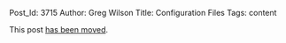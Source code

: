 Post_Id: 3715
Author: Greg Wilson
Title: Configuration Files
Tags: content

<p>This post <a href="/4_0/essays/config.html">has been moved</a>.</p>
